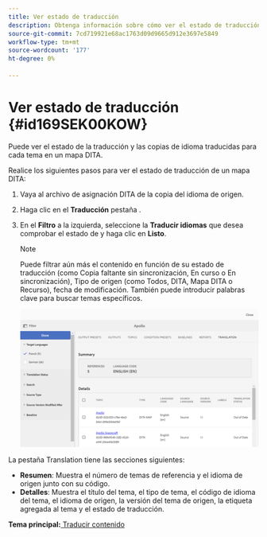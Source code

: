 ```yaml
---
title: Ver estado de traducción
description: Obtenga información sobre cómo ver el estado de traducción
source-git-commit: 7cd719921e68ac1763d09d9665d912e3697e5849
workflow-type: tm+mt
source-wordcount: '177'
ht-degree: 0%

---
```



# Ver estado de traducción {#id169SEK00KOW}

Puede ver el estado de la traducción y las copias de idioma traducidas para cada tema en un mapa DITA.

Realice los siguientes pasos para ver el estado de traducción de un mapa DITA:

1. Vaya al archivo de asignación DITA de la copia del idioma de origen.
1. Haga clic en el **Traducción** pestaña .
1. En el **Filtro** a la izquierda, seleccione la **Traducir idiomas** que desea comprobar el estado de y haga clic en **Listo**.

   >[!NOTE]
   >
   > Puede filtrar aún más el contenido en función de su estado de traducción \(como Copia faltante sin sincronización, En curso o En sincronización\), Tipo de origen \(como Todos, DITA, Mapa DITA o Recurso\), fecha de modificación. También puede introducir palabras clave para buscar temas específicos.

   ![](images/status-translation-uuid.png)


La pestaña Translation tiene las secciones siguientes:

- **Resumen**: Muestra el número de temas de referencia y el idioma de origen junto con su código.
- **Detalles**: Muestra el título del tema, el tipo de tema, el código de idioma del tema, el idioma de origen, la versión del tema de origen, la etiqueta agregada al tema y el estado de traducción.

**Tema principal:**[ Traducir contenido](translation.md)

